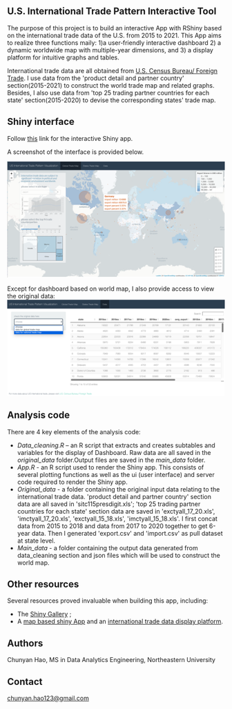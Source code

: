 ## U.S. International Trade Pattern Interactive Tool

The purpose of this project is to build an interactive App with RShiny based on the international trade data of the U.S. from 2015 to 2021.
This App aims to realize three functions maily:  1)a user‐friendly interactive dashboard 2) a dynamic worldwide map with multiple-year dimensions, and 3) a display platform for intuitive graphs and tables.

International trade data are all obtained from [U.S. Census Bureau/ Foreign Trade](https://www.census.gov/foreign-trade/data/index.html). I use data from the 'product detail and partner country' section(2015-2021) to construct the world trade map and related graphs. Besides, I also use data from 'top 25 trading partner countries for each state' section(2015-2020) to devise the corresponding states' trade map.   

## Shiny interface

Follow [this](https://us-international-trade-pattern-interactive-tool-chunyan-hao.shinyapps.io/ShinyApp/) link for the interactive Shiny app. 

A screenshot of the interface is provided below.

<img src="./global_trade_map.png" alt="Shiny app interface" style="width: 600px;"/>

Except for dashboard based on world map, I also provide access to view the original data:
<img src="./Data_table.png" alt="Data_table" style="width: 600px;"/>

## Analysis code

There are 4 key elements of the analysis code:
- *Data_cleaning.R* – an R script that extracts and creates subtables and variables for the display of Dashboard. Raw data are all saved in the *original_data* folder.Output files are saved in the *main_data* folder.
- *App.R* - an R script used to render the Shiny app. This consists of several plotting functions as well as the ui (user interface) and server code required to render the Shiny app. 
- *Original_data* - a folder containing the original input data relating to the international trade data. 'product detail and partner country' section data are all saved in 'sitc115presdigit.xls'; 'top 25 trading partner countries for each state' section data are saved in 'exctyall_17_20.xls', 'imctyall_17_20.xls', 'exctyall_15_18.xls', 'imctyall_15_18.xls'. I first concat data from 2015 to 2018 and data from 2017 to 2020 together to get 6-year data. Then I generated 'export.csv' and 'import.csv' as pull dataset at state level.
- *Main_data* - a folder containing the  output data generated from data_cleaning section and json files which will be used to construct the world map.

## Other resources

Several resources proved invaluable when building this app, including:
- The [Shiny Gallery](https://shiny.rstudio.com/gallery/) ;
- A [map based shiny App](https://shiny.rstudio.com/gallery/covid19-tracker.html) and an [international trade data display platform](https://shiny.rstudio.com/gallery/nz-trade-dash.html).

## Authors
Chunyan Hao, MS in Data Analytics Engineering, Northeastern University
## Contact
chunyan.hao123@gmail.com
